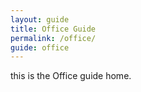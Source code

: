 ```yaml
---
layout: guide
title: Office Guide
permalink: /office/
guide: office
---
```


this is the Office guide home.
